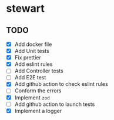 # stewart

## TODO

- [x] Add docker file
- [x] Add Unit tests
- [x] Fix prettier
- [x] Add eslint rules
- [ ] Add Controller tests
- [ ] Add E2E test
- [x] Add github action to check eslint rules
- [ ] Conform the errors
- [x] Implement `zod`
- [ ] Add github action to launch tests
- [x] Implement a logger
